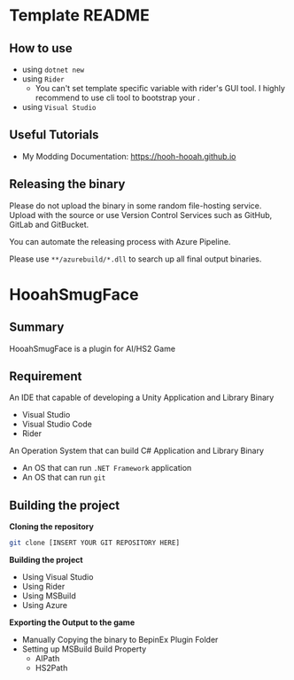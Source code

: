 ﻿# Template README

## How to use

* using `dotnet new`
* using `Rider`
  * You can't set template specific variable with rider's GUI tool. I highly recommend to use cli tool to bootstrap your .
* using `Visual Studio`

## Useful Tutorials

* My Modding Documentation: https://hooh-hooah.github.io

## Releasing the binary

Please do not upload the binary in some random file-hosting service. Upload with the source or use Version Control Services such as GitHub, GitLab and GitBucket.

You can automate the releasing process with Azure Pipeline. 

Please use `**/azurebuild/*.dll` to search up all final output binaries.

# HooahSmugFace

## Summary

HooahSmugFace is a plugin for AI/HS2 Game

## Requirement

An IDE that capable of developing a Unity Application and Library Binary

* Visual Studio 
* Visual Studio Code
* Rider

An Operation System that can build C# Application and Library Binary

* An OS that can run `.NET Framework` application
* An OS that can run `git`

## Building the project

**Cloning the repository**

```bash
git clone [INSERT YOUR GIT REPOSITORY HERE]
```

**Building the project**

* Using Visual Studio
* Using Rider
* Using MSBuild
* Using Azure

**Exporting the Output to the game**

* Manually Copying the binary to BepinEx Plugin Folder
* Setting up MSBuild Build Property
  * AIPath
  * HS2Path

